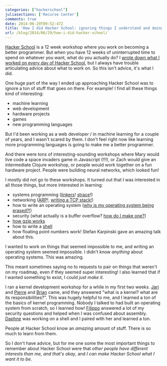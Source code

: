 ```yaml
---
categories: ["hackerschool"]
juliasections: ['Recurse Center']
comments: true
date: 2014-06-29T09:52:47Z
title: 'How I did Hacker School: ignoring things I understand and doing the impossible'
url: /blog/2014/06/29/how-i-did-hacker-school/
---
```


[Hacker School](https://www.hackerschool.com/) is a 12 week workshop
where you work on becoming a better programmer. But when you have 12
weeks of uninterrupted time to spend on whatever you want, what do you
actually do? I
[wrote down what I worked on every day of Hacker School](http://jvns.ca/blog/categories/hackerschool/),
but I always have trouble articulating advice about what to work on.
So this isn't advice, it's what I did.

<!--more-->

One huge part of the way I ended up approaching Hacker School was to
ignore a ton of stuff that goes on there. For example! I find all
these things kind of interesting:

* machine learning
* web development
* hardware projects
* games
* new programming languages

But I'd been working as a web developer / in machine learning for a
couple of years, and I wasn't scared by them. I don't feel right now
like learning more programming languages is going to make me a better
programmer.

And there were *tons* of interesting-sounding workshops where Mary
would live code a space invaders game in Javascript (!!!), or Zach
would give an intermediate Clojure workshop, or people would work
together on a fun hardware project. People were building neural
networks, which looked fun!

I mostly did not go to these workshops. It turned out that I was
interested in all those things, but more interested in learning:

* systems programming
  ([linkers](http://jvns.ca/blog/2013/12/10/day-40-learning-about-linkers/)!
  [strace](http://jvns.ca/blog/2014/04/20/debug-your-programs-like-theyre-closed-source/)!)
* networking
  ([ARP](http://jvns.ca/blog/2013/10/29/day-18-in-ur-connection/)!,
  [writing a TCP stack!](http://jvns.ca/blog/2013/11/27/day-34b-wrapping-up-the-tcp-stack/))
* how to write an operating system
  ([why is my operating system being erased?!](http://jvns.ca/blog/2013/12/16/day-43-hopefully-the-last-day-spent-fixing-linker-problems/))
* security (what actually is a buffer overflow?
  [how do I make one?](http://jvns.ca/blog/2013/10/28/day-17-buffer-overflows/))
* [how gzip works](http://jvns.ca/blog/2013/10/24/day-16-gzip-plus-poetry-equals-awesome/)
* how to write a
  [shell](http://jvns.ca/blog/2013/10/01/hacker-school-day-2-what-does-a-shell-even-do/)
* how floating point numbers work! Stefan Karpinski gave an amazing
  talk about this.

I wanted to work on things that seemed impossible to me, and writing an
operating system seemed impossible. I didn't know *anything* about
operating systems. This was amazing.

This meant sometimes saying no to requests to pair on things that
weren't on my roadmap, even if they seemed super interesting! I also
learned that if I wanted something to exist, I could *just make it*.

I ran a kernel development workshop for a while in my first two weeks.
[Jari](https://github.com/jtakkala) and
[Pierre](https://github.com/pyb) and
[Brian](https://github.com/briandignan) came, and they answered "what
is a kernel? what are its responsibilities?". This was hugely helpful
to me, and I learned a ton of the basics of kernel programming. Nobody
I talked to had built an operating system from scratch, so I learned
how! [Filippo](https://filippo.io/) answered a lot of my security
questions and helped when I was confused about assembly.
[Daphne](https://twitter.com/lifeissweetgood) was working on a shell
and I paired with her and learned a ton.

People at Hacker School know an *amazing* amount of stuff. There is so
much to learn from them.

So I don't have advice, but for me one some the most important things
to remember about Hacker School were that *other people have different
interests than me, and that's okay*, and *I can make Hacker School
what I want it to be*.
